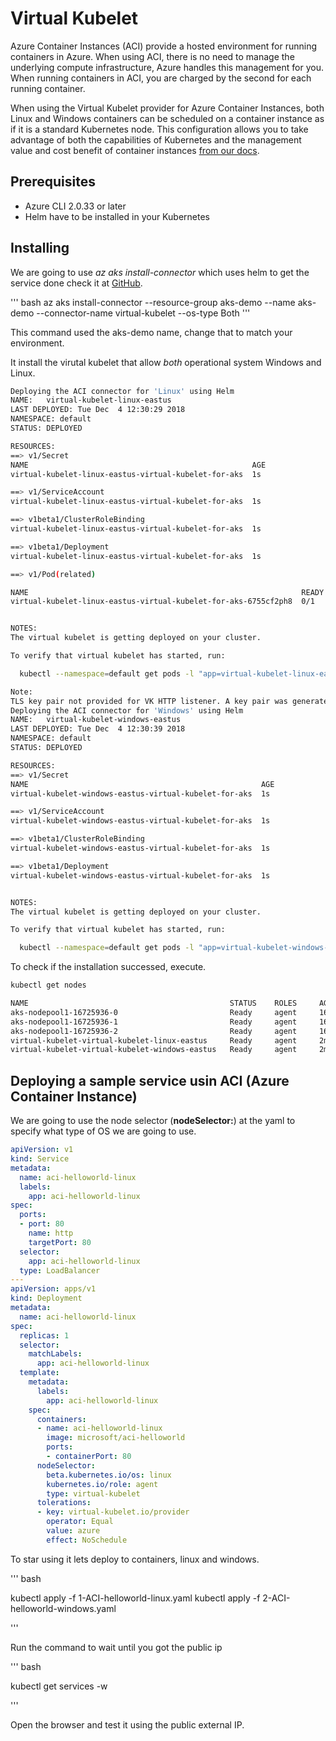 # Virtual Kubelet

Azure Container Instances (ACI) provide a hosted environment for running containers in Azure. When using ACI, there is no need to manage the underlying compute infrastructure, Azure handles this management for you. When running containers in ACI, you are charged by the second for each running container.

When using the Virtual Kubelet provider for Azure Container Instances, both Linux and Windows containers can be scheduled on a container instance as if it is a standard Kubernetes node. This configuration allows you to take advantage of both the capabilities of Kubernetes and the management value and cost benefit of container instances [from our docs](https://github.com/MicrosoftDocs/azure-docs/blob/master/articles/aks/virtual-kubelet.md).

## Prerequisites

- Azure CLI 2.0.33 or later
- Helm have to be installed in your Kubernetes


## Installing

We are going to use *az aks install-connector* which uses helm to get the service done check it at [GitHub](https://github.com/virtual-kubelet/virtual-kubelet/tree/master/providers/azure).

''' bash
az aks install-connector --resource-group aks-demo --name aks-demo --connector-name virtual-kubelet --os-type Both
'''

This command used the aks-demo name, change that to match your environment.

It install the virutal kubelet that allow *both* operational system Windows and Linux.

``` bash
Deploying the ACI connector for 'Linux' using Helm
NAME:   virtual-kubelet-linux-eastus
LAST DEPLOYED: Tue Dec  4 12:30:29 2018
NAMESPACE: default
STATUS: DEPLOYED

RESOURCES:
==> v1/Secret
NAME                                                  AGE
virtual-kubelet-linux-eastus-virtual-kubelet-for-aks  1s

==> v1/ServiceAccount
virtual-kubelet-linux-eastus-virtual-kubelet-for-aks  1s

==> v1beta1/ClusterRoleBinding
virtual-kubelet-linux-eastus-virtual-kubelet-for-aks  1s

==> v1beta1/Deployment
virtual-kubelet-linux-eastus-virtual-kubelet-for-aks  1s

==> v1/Pod(related)

NAME                                                             READY  STATUS             RESTARTS  AGE
virtual-kubelet-linux-eastus-virtual-kubelet-for-aks-6755cf2ph8  0/1    ContainerCreating  0         1s


NOTES:
The virtual kubelet is getting deployed on your cluster.

To verify that virtual kubelet has started, run:

  kubectl --namespace=default get pods -l "app=virtual-kubelet-linux-eastus-virtual-kubelet-for-aks"

Note:
TLS key pair not provided for VK HTTP listener. A key pair was generated for you. This generated key pair is not suitable for production use.
Deploying the ACI connector for 'Windows' using Helm
NAME:   virtual-kubelet-windows-eastus
LAST DEPLOYED: Tue Dec  4 12:30:39 2018
NAMESPACE: default
STATUS: DEPLOYED

RESOURCES:
==> v1/Secret
NAME                                                    AGE
virtual-kubelet-windows-eastus-virtual-kubelet-for-aks  1s

==> v1/ServiceAccount
virtual-kubelet-windows-eastus-virtual-kubelet-for-aks  1s

==> v1beta1/ClusterRoleBinding
virtual-kubelet-windows-eastus-virtual-kubelet-for-aks  1s

==> v1beta1/Deployment
virtual-kubelet-windows-eastus-virtual-kubelet-for-aks  1s


NOTES:
The virtual kubelet is getting deployed on your cluster.

To verify that virtual kubelet has started, run:

  kubectl --namespace=default get pods -l "app=virtual-kubelet-windows-eastus-virtual-kubelet-for-aks"
```

To check if the installation successed, execute.

``` bash
kubectl get nodes

NAME                                             STATUS    ROLES     AGE       VERSION
aks-nodepool1-16725936-0                         Ready     agent     16h       v1.11.5
aks-nodepool1-16725936-1                         Ready     agent     16h       v1.11.5
aks-nodepool1-16725936-2                         Ready     agent     16h       v1.11.5
virtual-kubelet-virtual-kubelet-linux-eastus     Ready     agent     2m        v1.11.2
virtual-kubelet-virtual-kubelet-windows-eastus   Ready     agent     2m        v1.11.2
```

## Deploying a sample service usin ACI (Azure Container Instance)

We are going to use the node selector (**nodeSelector:**) at the yaml to specify what type of OS we are going to use.

```yaml
apiVersion: v1
kind: Service
metadata:
  name: aci-helloworld-linux
  labels:
    app: aci-helloworld-linux
spec:
  ports:
  - port: 80
    name: http
    targetPort: 80
  selector:
    app: aci-helloworld-linux
  type: LoadBalancer
---
apiVersion: apps/v1
kind: Deployment
metadata:
  name: aci-helloworld-linux
spec:
  replicas: 1
  selector:
    matchLabels:
      app: aci-helloworld-linux
  template:
    metadata:
      labels:
        app: aci-helloworld-linux
    spec:
      containers:
      - name: aci-helloworld-linux
        image: microsoft/aci-helloworld
        ports:
        - containerPort: 80
      nodeSelector:
        beta.kubernetes.io/os: linux
        kubernetes.io/role: agent
        type: virtual-kubelet
      tolerations:
      - key: virtual-kubelet.io/provider
        operator: Equal
        value: azure
        effect: NoSchedule
```

To star using it lets deploy to containers, linux and windows.

''' bash

kubectl apply -f 1-ACI-helloworld-linux.yaml
kubectl apply -f 2-ACI-helloworld-windows.yaml

'''

Run the command to wait until you got the public ip

''' bash

kubectl get services -w

'''

Open the browser and test it using the public external IP.